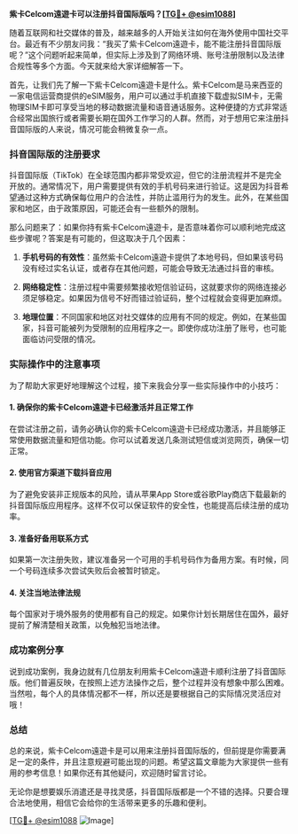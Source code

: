 **紫卡Celcom遠遊卡可以注册抖音国际版吗？[[TG💪+ @esim1088](https://t.me/s/esim1088)]**

随着互联网和社交媒体的普及，越来越多的人开始关注如何在海外使用中国社交平台。最近有不少朋友问我：“我买了紫卡Celcom遠遊卡，能不能注册抖音国际版呢？”这个问题听起来简单，但实际上涉及到了网络环境、账号注册限制以及法律合规性等多个方面。今天就来给大家详细解答一下。

首先，让我们先了解一下紫卡Celcom遠遊卡是什么。紫卡Celcom是马来西亚的一家电信运营商提供的eSIM服务，用户可以通过手机直接下载虚拟SIM卡，无需物理SIM卡即可享受当地的移动数据流量和语音通话服务。这种便捷的方式非常适合经常出国旅行或者需要长期在国外工作学习的人群。然而，对于想用它来注册抖音国际版的人来说，情况可能会稍微复杂一点。

### 抖音国际版的注册要求

抖音国际版（TikTok）在全球范围内都非常受欢迎，但它的注册流程并不是完全开放的。通常情况下，用户需要提供有效的手机号码来进行验证。这是因为抖音希望通过这种方式确保每位用户的合法性，并防止滥用行为的发生。此外，在某些国家和地区，由于政策原因，可能还会有一些额外的限制。

那么问题来了：如果你持有紫卡Celcom遠遊卡，是否意味着你可以顺利地完成这些步骤呢？答案是有可能的，但这取决于几个因素：

1. **手机号码的有效性**：虽然紫卡Celcom遠遊卡提供了本地号码，但如果该号码没有经过实名认证，或者存在其他问题，可能会导致无法通过抖音的审核。
   
2. **网络稳定性**：注册过程中需要频繁接收短信验证码，这就要求你的网络连接必须足够稳定。如果因为信号不好而错过验证码，整个过程就会变得更加麻烦。

3. **地理位置**：不同国家和地区对社交媒体的应用有不同的规定。例如，在某些国家，抖音可能被列为受限制的应用程序之一。即使你成功注册了账号，也可能面临访问受限的情况。

### 实际操作中的注意事项

为了帮助大家更好地理解这个过程，接下来我会分享一些实际操作中的小技巧：

#### 1. 确保你的紫卡Celcom遠遊卡已经激活并且正常工作
在尝试注册之前，请务必确认你的紫卡Celcom遠遊卡已经成功激活，并且能够正常使用数据流量和短信功能。你可以试着发送几条测试短信或浏览网页，确保一切正常。

#### 2. 使用官方渠道下载抖音应用
为了避免安装非正规版本的风险，请从苹果App Store或谷歌Play商店下载最新的抖音国际版应用程序。这样不仅可以保证软件的安全性，也能提高后续注册的成功率。

#### 3. 准备好备用联系方式
如果第一次注册失败，建议准备另一个可用的手机号码作为备用方案。有时候，同一个号码连续多次尝试失败后会被暂时锁定。

#### 4. 关注当地法律法规
每个国家对于境外服务的使用都有自己的规定。如果你计划长期居住在国外，最好提前了解清楚相关政策，以免触犯当地法律。

### 成功案例分享

说到成功案例，我身边就有几位朋友利用紫卡Celcom遠遊卡顺利注册了抖音国际版。他们普遍反映，在按照上述方法操作之后，整个过程并没有想象中那么困难。当然啦，每个人的具体情况都不一样，所以还是要根据自己的实际情况灵活应对哦！

### 总结

总的来说，紫卡Celcom遠遊卡是可以用来注册抖音国际版的，但前提是你需要满足一定的条件，并且注意规避可能出现的问题。希望这篇文章能为大家提供一些有用的参考信息！如果你还有其他疑问，欢迎随时留言讨论。

无论你是想要娱乐消遣还是寻找灵感，抖音国际版都是一个不错的选择。只要合理合法地使用，相信它会给你的生活带来更多的乐趣和便利。

[[TG💪+ @esim1088](https://t.me/s/esim1088) ![Image](https://i.postimg.cc/4NQfJmqS/Snipaste-2025-05-13-00-14-12.png)]